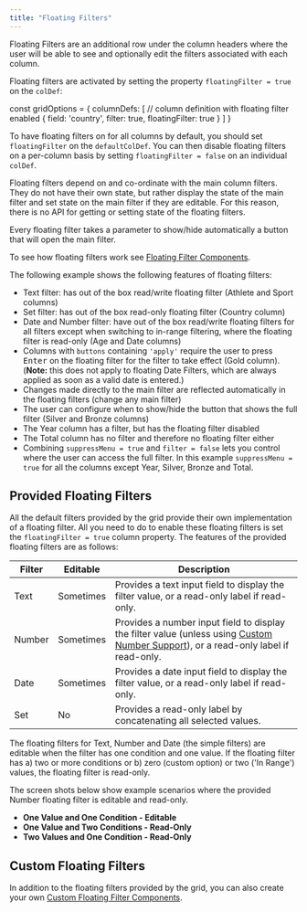 ```yaml
---
title: "Floating Filters"
---
```


Floating Filters are an additional row under the column headers where the user will be able to see and optionally edit the filters associated with each column.

Floating filters are activated by setting the property `floatingFilter = true` on the `colDef`:

<snippet>
const gridOptions = {
    columnDefs: [
        // column definition with floating filter enabled
        {
            field: 'country',
            filter: true,
            floatingFilter: true
        }
    ]
}
</snippet>

To have floating filters on for all columns by default, you should set `floatingFilter` on the `defaultColDef`. You can then disable floating filters on a per-column basis by setting `floatingFilter = false` on an individual `colDef`.


Floating filters depend on and co-ordinate with the main column filters. They do not have their own state, but rather display the state of the main filter and set state on the main filter if they are editable. For this reason, there is no API for getting or setting state of the floating filters.

Every floating filter takes a parameter to show/hide automatically a button that will open the main filter.

To see how floating filters work see [Floating Filter Components](/component-floating-filter/).

The following example shows the following features of floating filters:

- Text filter: has out of the box read/write floating filter (Athlete and Sport columns)
- Set filter: has out of the box read-only floating filter (Country column)
- Date and Number filter: have out of the box read/write floating filters for all filters except when switching to in-range filtering, where the floating filter is read-only (Age and Date columns)
- Columns with `buttons` containing `'apply'` require the user to press <kbd>Enter</kbd> on the floating filter for the filter to take effect (Gold column). (**Note:** this does not apply to floating Date Filters, which are always applied as soon as a valid date is entered.)
- Changes made directly to the main filter are reflected automatically in the floating filters (change any main filter)
- The user can configure when to show/hide the button that shows the full filter (Silver and Bronze columns)
- The Year column has a filter, but has the floating filter disabled
- The Total column has no filter and therefore no floating filter either
- Combining `suppressMenu = true` and `filter = false` lets you control where the user can access the full filter. In this example `suppressMenu = true` for all the columns except Year, Silver, Bronze and Total.

<grid-example title='Floating Filter' name='floating-filter' type='generated' options='{ "enterprise": true, "exampleHeight": 615, "modules": ["clientside", "setfilter", "menu"] }'></grid-example>

## Provided Floating Filters

All the default filters provided by the grid provide their own implementation of a floating filter. All you need to do to enable these floating filters is set the `floatingFilter = true` column property. The features of the provided floating filters are as follows:

| Filter | Editable  | Description |
| ------ | --------- | ----------- |
| Text   | Sometimes | Provides a text input field to display the filter value, or a read-only label if read-only. |
| Number | Sometimes | Provides a number input field to display the filter value (unless using [Custom Number Support](/filter-number/#custom-number-support)), or a read-only label if read-only. |
| Date   | Sometimes | Provides a date input field to display the filter value, or a read-only label if read-only. |
| Set    | No        | Provides a read-only label by concatenating all selected values. |

The floating filters for Text, Number and Date (the simple filters) are editable when the filter has one condition and one value. If the floating filter has a) two or more conditions or b) zero (custom option) or two ('In Range') values, the floating filter is read-only.

The screen shots below show example scenarios where the provided Number floating filter is editable and read-only.

- **One Value and One Condition - Editable**
    <image-caption src="floating-filters/resources/oneValueOneCondition.png" alt="One Value One Condition" width="24rem"></image-caption>
- **One Value and Two Conditions - Read-Only**
    <image-caption src="floating-filters/resources/oneValueTwoConditions.png" alt="One Value Two Conditions" width="24rem"></image-caption>
- **Two Values and One Condition - Read-Only**
    <image-caption src="floating-filters/resources/twoValuesOneCondition.png" alt="Two Values One Condition" width="24rem"></image-caption>


## Custom Floating Filters

In addition to the floating filters provided by the grid, you can also create your own [Custom Floating Filter Components](/component-floating-filter/).
